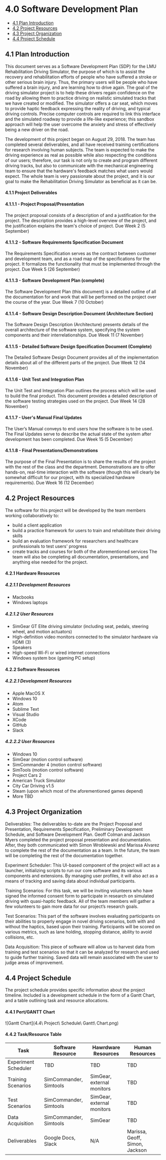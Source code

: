 # 4.0 Software Development Plan

- [4.1 Plan Introduction](#41-plan-introduction)
- [4.2 Project Resources](#42-project-resources)
- [4.3 Project Organization](#43-project-organization)
- [4.4 Project Schedule](#44-project-schedule)

## 4.1 Plan Introduction

This document serves as a Software Development Plan (SDP) for the LMU Rehabilitation Driving Simulator, the purpose of which is to assist the recovery and rehabilitation efforts of people who have suffered a stroke or other serious brain injury. Thus, the primary users will be people who have suffered a brain injury, and are learning how to drive again. The goal of the driving simulator project is to help these drivers regain confidence on the road by allowing them to practice driving on realistic simulated tracks that we have created or modified. The simulator offers a car seat, which moves to provide haptic feedback expressing the reality of driving, and typical driving controls. Precise computer controls are required to link this interface and the simulated roadway to provide a life-like experience; this sandbox approach will help the user overcome the anxiety and stress of effectively being a new driver on the road.

The development of this project began on August 29, 2018. The team has completed several deliverables, and all have received training certifications for research involving human subjects. The team is expected to make the driving experience as real as possible while also respecting the conditions of our users; therefore, our task is not only to create and program different driving tracks, but also to communicate with the mechanical engineering team to ensure that the hardware's feedback matches what users would expect. The whole team is very passionate about the project, and it is our goal to make the Rehabilitation Driving Simulator as beneficial as it can be.

#### 4.1.1 Project Deliverables

#### 4.1.1.1 - Project Proposal/Presentation
The project proposal consists of a description of and a
justification for the project. The description provides a high-level
overview of the project, and the justification explains the team's
choice of project.
	Due Week 2 (5 September)

#### 4.1.1.2 - Software Requirements Specification Document
The Requirements Specification serves as the contract between customer and
development team, and as a road map of the specifications for the project. It
formalizes the functionality that must be implemented through the project.
	Due Week 5 (26 September)


#### 4.1.1.3 - Software Development Plan (complete)
The Software Development Plan (this document) is a detailed outline of all the
documentation for and work that will be performed on the project over the course
of the year.
	Due Week 7 (10 October)

#### 4.1.1.4 - Software Design Description Document (Architecture Section)
The Software Design Description (Architecture) presents details of the overall
architecture of the software system, specifying the system components and their
interrelationships.
	Due Week 11 (7 November)

#### 4.1.1.5 - Detailed Software Design Specification Document (Complete)
The Detailed Software Design Document provides all of the implementation details about all of the different parts of the project.
	Due Week 12 (14 November)

#### 4.1.1.6 - Unit Test and Integration Plan
The Unit Test and Integration Plan outlines the process which will be used to
build the final product. This document provides a detailed description
of the software testing strategies used on the project.
	Due Week 14 (28 November)

#### 4.1.1.7 - User's Manual Final Updates
The User’s Manual conveys to end users how the software is to be used. The Final
Updates serve to describe the actual state of the system after development has
been completed.
	Due Week 15 (5 December)

#### 4.1.1.8 - Final Presentations/Demonstrations
The purpose of the Final Presentation is to share the results of the project
with the rest of the class and the department. Demonstrations are to offer
hands-on, real-time interaction with the software (though this will clearly be
somewhat difficult for our project, with its specialized hardware requirements).
	Due Week 16 (12 December)

## 4.2 Project Resources
The software for this project will be developed by the team members working
collaboratively to:
* build a client application
* build a practice framework for users to train and rehabilitate their driving skills
* build an evaluation framework for researchers and healthcare professionals to test users' progress 
* create tracks and courses for both of the aforementioned services
The team will also be completing all
documentation, presentations, and anything else needed for the project.

#### 4.2.1 Hardware Resources
##### 4.2.1.1 Development Resources
* Macbooks
* Windows laptops
##### 4.2.1.2 User Resources
* SimGear GT Elite driving simulator (including seat, pedals, steering wheel, and motion actuators)
* High-definition video monitors connected to the simulator hardware via HDMI (3)
* Speakers
* High-speed Wi-Fi or wired internet connections
* Windows system box (gaming PC setup)

#### 4.2.2 Software Resources
##### 4.2.2.1 Development Resources
* Apple MacOS X
* Windows 10
* Atom
* Sublime Text
* Visual Studio
* XCode
* GitHub
* Slack
##### 4.2.2.2 User Resources
* Windows 10
* SimGear (motion control software)
* SimCommander 4 (motion control software)
* SimTools (motion control software)
* Project Cars 2
* American Truck Simulator
* City Car Driving v1.5
* Steam (upon which most of the aforementioned games depend)
* More TBD

## 4.3 Project Organization
Deliverables: The deliverables to-date are the Project Proposal and
Presentation, Requirements Specification, Preliminary Development Schedule,
and Software Development Plan. Geoff Colman and Jackson Myers completed the
project proposal presentation and documentation. After, they both communicated
with Simon Wroblewski and Marissa Alvarez to complete the rest of the
documentation as a team. In the future, the team will be completing the rest of the
documentation together.

Experiment Scheduler: This UI-based component of the project will act as a
launcher, initializing scripts to run our core software and its various
components and extensions. By managing user profiles, it will also act as a
means of tracking and saving data about individual participants.

Training Scenarios: For this task, we will be inviting volunteers who have
signed the informed consent form to participate in research on simulated driving
with quasi-haptic feedback. All of the team members will gather a few
volunteers to gain more data for our project’s research goals.

Test Scenarios: This part of the software involves evaluating participants on
their abilities to properly engage in novel driving scenarios, both with and
without the haptics, based upon their training. Participants will be scored on
various metrics, such as lane holding, stopping distance, ability to avoid
collisions, etc.

Data Acquisition: This piece of software will allow us to harvest data from
training and test scenarios so that it can be analyzed for research and used to guide further training. Saved
data will remain associated with the user to judge areas of improvement.

## 4.4 Project Schedule
The project schedule provides specific information about the project timeline. Included is a development schedule in the form of a Gantt Chart, and a table outlining task and resource allocations.

#### 4.4.1 Pert/GANTT Chart

![Gantt Chart](4.4\ Project\ Schedule\ Gantt\ Chart.png)


#### 4.4.2 Task/Resource Table
| Task      	| Software Resource | Hawrdware Resources |	Human Resources|
| ----------- | ------------------| -------------------	| ---------------|
| Experiment Scheduler       | TBD       			|     TBD      					|				TBD			|
|	Training Scenarios|	SimCommander, Simtools	|	SimGear, external monitors	|		TBD		|
| Test Scenarios | SimCommander, Simtools  | SimGear, external monitors 	|		TBD			|
| Data Acquisition | SimCommander, Simtools  |   SimGear   	|		TBD	|
| Deliverables   | Google Docs, Slack   |   N/A  |Marissa, Geoff, Simon, Jackson|
